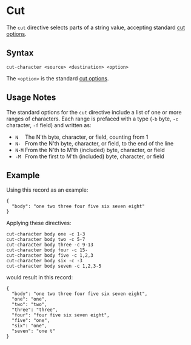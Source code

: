 # Cut

The `cut` directive selects parts of a string value, accepting standard [cut
options](http://man7.org/linux/man-pages/man1/cut.1.html).


## Syntax
```
cut-character <source> <destination> <option>
```

The `<option>` is the standard [cut options](http://man7.org/linux/man-pages/man1/cut.1.html).


## Usage Notes

The standard options for the `cut` directive include a list of one or more ranges of characters.
Each range is prefaced with a type (`-b` byte, `-c` character, `-f` field) and written as:

* `N  ` The N'th byte, character, or field, counting from 1
* `N- ` From the N'th byte, character, or field, to the end of the line
* `N-M` From the N'th to M'th (included) byte, character, or field
* `-M ` From the first to M'th (included) byte, character, or field


## Example

Using this record as an example:
```
{
  "body": "one two three four five six seven eight"
}
```

Applying these directives:
```
cut-character body one -c 1-3
cut-character body two -c 5-7
cut-character body three -c 9-13
cut-character body four -c 15-
cut-character body five -c 1,2,3
cut-character body six -c -3
cut-character body seven -c 1,2,3-5
```

would result in this record:
```
{
  "body": "one two three four five six seven eight",
  "one": "one",
  "two": "two",
  "three": "three",
  "four": "four five six seven eight",
  "five": "one",
  "six": "one",
  "seven": "one t"
}
```
